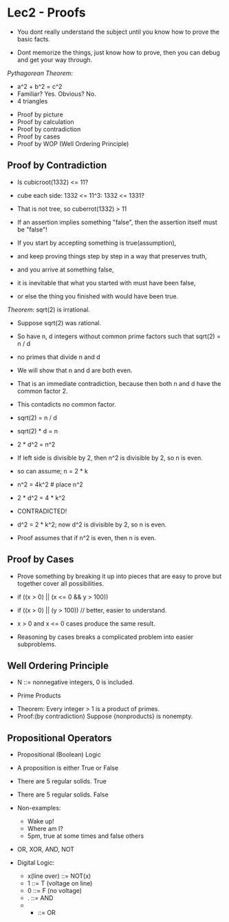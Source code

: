# Lec2 - Proofs

- You dont really understand the subject until you know how to prove the basic
  facts.

- Dont memorize the things, just know how to prove, then you can debug and get
  your way through.

*Pythagorean Theorem:*

- a^2 + b^2 = c^2
- Familiar? Yes. Obvious? No.
- 4 triangles

* Proof by picture
* Proof by calculation
* Proof by contradiction
* Proof by cases
* Proof by WOP (Well Ordering Principle)

## Proof by Contradiction

- Is cubicroot(1332) <= 11?
- cube each side: 1332 <= 11^3: 1332 <= 1331?
- That is not tree, so cuberrot(1332) > 11

- If an assertion implies something "false", then the assertion itself must be
  "false"!

- If you start by accepting something is true(assumption),
- and keep proving things step by step in a way that preserves truth,
- and you arrive at something false,
- it is inevitable that what you started with must have been false,
- or else the thing you finished with would have been true.

*Theorem:* sqrt(2) is irrational.

- Suppose sqrt(2) was rational.
- So have n, d integers without common prime factors such that sqrt(2) = n / d
- no primes that divide n and d
- We will show that n and d are both even.
- That is an immediate contradiction, because then both n and d have the common
  factor 2.
- This contadicts no common factor.

- sqrt(2) = n / d
- sqrt(2) * d = n
- 2 * d^2 = n^2
- If left side is divisible by 2, then n^2 is divisible by 2, so n is even.
- so can assume; n = 2 * k
- n^2 = 4k^2 # place n^2
- 2 * d^2 = 4 * k^2
- CONTRADICTED!
- d^2 = 2 * k^2; now d^2 is divisible by 2, so n is even.
- Proof assumes that if n^2 is even, then n is even.

## Proof by Cases

- Prove something by breaking it up into pieces that are easy to prove but
  together cover all possibilities.

- if ((x > 0) || (x <= 0 && y > 100))
- if ((x > 0) || (y > 100)) // better, easier to understand.

- x > 0 and x <= 0 cases produce the same result.
- Reasoning by cases breaks a complicated problem into easier subproblems.

## Well Ordering Principle

- N ::= nonnegative integers, 0 is included.


* Prime Products
- Theorem: Every integer > 1 is a product of primes.
- Proof:(by contradiction) Suppose {nonproducts} is nonempty.

## Propositional Operators

- Propositional (Boolean) Logic
- A proposition is either True or False

- There are 5 regular solids. True
- There are 5 regular solids. False
- Non-examples:
  - Wake up!
  - Where am I?
  - 5pm, true at some times and false others

- OR, XOR, AND, NOT

- Digital Logic:
  - x(line over) ::= NOT(x)
  - 1 ::= T (voltage on line)
  - 0 ::= F (no voltage)
  - . ::= AND
  - + ::= OR
